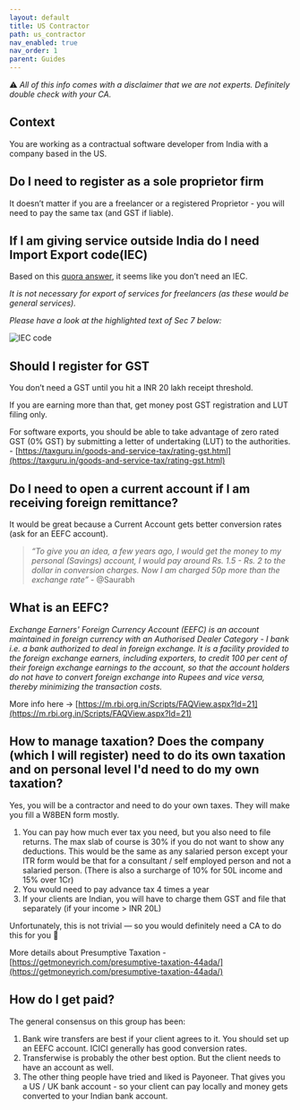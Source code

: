 ```yaml
---
layout: default
title: US Contractor
path: us_contractor
nav_enabled: true
nav_order: 1
parent: Guides
---
```


⚠️  _All of this info comes with a disclaimer that we are not experts. Definitely double check with your CA._


## Context

You are working as a contractual software developer from India with a company based in the US.


## Do I need to register as a sole proprietor firm

It doesn’t matter if you are a freelancer or a registered Proprietor - you will need to pay the same tax (and GST if liable).


## If I am giving service outside India do I need Import Export code(IEC)

Based on this [quora answer](https://qr.ae/pNyUlB), it seems like you don’t need an IEC.

_It is not necessary for export of services for freelancers (as these would be general services)._

_Please have a look at the highlighted text of Sec 7 below:_


![IEC code](/guides/us-contractor-1.png "IEC code")



## Should I register for GST

You don’t need a GST until you hit a INR 20 lakh receipt threshold.

If you are earning more than that, get money post GST registration and LUT filing only.

For software exports, you should be able to take advantage of zero rated GST (0% GST) by submitting a letter of undertaking (LUT) to the authorities. - [https://taxguru.in/goods-and-service-tax/rating-gst.html](https://taxguru.in/goods-and-service-tax/rating-gst.html)


## Do I need to open a current account if I am receiving foreign remittance?

It would be great because a Current Account gets better conversion rates (ask for an EEFC account).


> *“To give you an idea, a few years ago, I would get the money to my personal (Savings) account, I would pay around Rs. 1.5 - Rs. 2 to the dollar in conversion charges. Now I am charged 50p more than the exchange rate”* - @Saurabh


## What is an EEFC?

_Exchange Earners' Foreign Currency Account (EEFC) is an account maintained in foreign currency with an Authorised Dealer Category - I bank i.e. a bank authorized to deal in foreign exchange. It is a facility provided to the foreign exchange earners, including exporters, to credit 100 per cent of their foreign exchange earnings to the account, so that the account holders do not have to convert foreign exchange into Rupees and vice versa, thereby minimizing the transaction costs._

More info here -> [https://m.rbi.org.in/Scripts/FAQView.aspx?Id=21](https://m.rbi.org.in/Scripts/FAQView.aspx?Id=21)

## How to manage taxation? Does the company (which I will register) need to do its own taxation and on personal level I'd need to do my own taxation?

Yes, you will be a contractor and need to do your own taxes. They will make you fill a W8BEN form mostly. 

1. You can pay how much ever tax you need, but you also need to file returns. The max slab of course is 30% if you do not want to show any deductions. This would be the same as any salaried person except your ITR form would be that for a consultant / self employed person and not a salaried person. (There is also a surcharge of 10% for 50L income and 15% over 1Cr)
2. You would need to pay advance tax 4 times a year
3. If your clients are Indian, you will have to charge them GST and file that separately (if your income > INR 20L)

Unfortunately, this is not trivial — so you would definitely need a CA to do this for you 🤷

More details about Presumptive Taxation - [https://getmoneyrich.com/presumptive-taxation-44ada/](https://getmoneyrich.com/presumptive-taxation-44ada/)

## How do I get paid?

The general consensus on this group has been: 

1. Bank wire transfers are best if your client agrees to it. You should set up an EEFC account. ICICI generally has good conversion rates.
2. Transferwise is probably the other best option. But the client needs to have an account as well.
3. The other thing people have tried and liked is Payoneer. That gives you a US / UK bank account - so your client can pay locally and money gets converted to your Indian bank account.